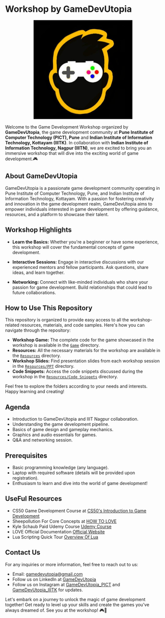 # Workshop by GameDevUtopia

<p align = "center">
<img src = "Resources/Images/GDUlogo.jpg" alt="GameDevUtopia logo" width="320" height = "320">
</P>

Welcome to the Game Development Workshop organized by **GameDevUtopia**, the game development community at **Pune Institute of Computer Technology (PICT), Pune** and **Indian Institute of Information Technology, Kottayam (IIITK)**. In collaboration with **Indian Institute of Information Technology, Nagpur (IIITN)**, we are excited to bring you an immersive workshop that will dive into the exciting world of game development.🎮


## About GameDevUtopia

GameDevUtopia is a passionate game development community operating in Pune Institute of Computer Technology, Pune, and Indian Institute of Information Technology, Kottayam. With a passion for fostering creativity and innovation in the game development realm, GameDevUtopia aims to empower individuals interested in game development by offering guidance, resources, and a platform to showcase their talent.

## Workshop Highlights

- **Learn the Basics:** Whether you're a beginner or have some experience, this workshop will cover the fundamental concepts of game development.
- **Interactive Sessions:** Engage in interactive discussions with our experienced mentors and fellow participants. Ask questions, share ideas, and learn together.

- **Networking:** Connect with like-minded individuals who share your passion for game development. Build relationships that could lead to future collaborations.

## How to Use This Repository

This repository is organized to provide easy access to all the workshop-related resources, materials, and code samples. Here's how you can navigate through the repository:

- **Workshop Game:** The complete code for the game showcased in the workshop is available in the [`Game`](/Game) directory.
- **Resources:** All the necessary materials for the workshop are available in the [`Resources`](/Resources) directory.
- **Workshop Slides:** Find presentation slides from each workshop session in the [`Resources/PPT`](/Resources/PPT) directory.
- **Code Snippets:** Access the code snippets discussed during the workshop in the [`Resources/Code Snippets`](/Resources/Code-Snippets) directory.


Feel free to explore the folders according to your needs and interests. Happy learning and creating!

## Agenda

- Introduction to GameDevUtopia and IIIT Nagpur collaboration.
- Understanding the game development pipeline.
- Basics of game design and gameplay mechanics.
- Graphics and audio essentials for games.
- Q&A and networking session.


## Prerequisites

- Basic programming knowledge (any language).
- Laptop with required software (details will be provided upon registration).
- Enthusiasm to learn and dive into the world of game development! 


## UseFul Resources

- CS50 Game Development Course at [CS50's Introduction to Game Development](https://www.youtube.com/watch?v=b16rgLIf8I4&list=PLhQjrBD2T383Vx9-4vJYFsJbvZ_D17Qzh)
- Sheepollution For Core Concepts at [HOW TO LOVE](https://sheepolution.com/learn/book/0)
- Kyle Schaub Paid Udemy Course [Udemy Course](https://www.udemy.com/course/lua-love/)
- LOVE Official Documentation [Official Website](https://love2d.org/)
- Lua Scripting Quick Tour [Overview Of Lua](https://github.com/pohka/Lua-Beginners-Guide)

## Contact Us

For any inquiries or more information, feel free to reach out to us:

- Email: gamedevutopia@gmail.com
- Follow us on LinkedIn at [GameDevUtopia](https://www.linkedin.com/company/gamedevutopia/)
- Follow us on Instagram at [GameDevUtopia_PICT](https://www.instagram.com/gamedevutopia/) and [GameDevUtopia_IIITK](https://www.instagram.com/gamedevutopia_iiitk/) for updates.


Let's embark on a journey to unlock the magic of game development together! Get ready to level up your skills and create the games you've always dreamed of. See you at the workshop! 🎮🚀

